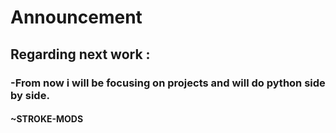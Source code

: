 <h1>Announcement</h1>

<h2>Regarding next work : </h2>
<h3>-From now i will be focusing on projects and will do python side by side.</h3>
<h4>~STROKE-MODS</h4>
